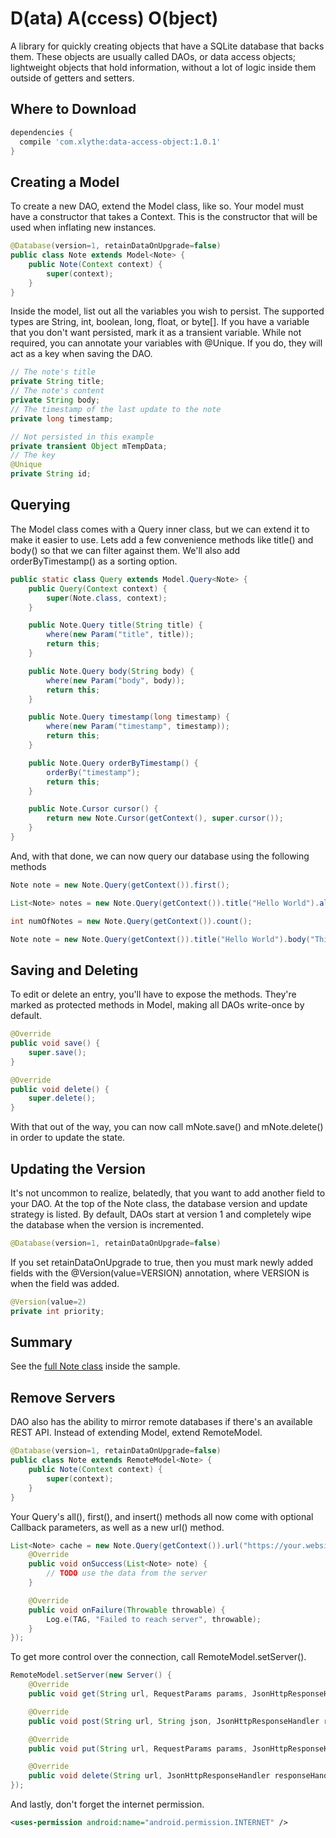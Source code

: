 D(ata) A(ccess) O(bject)
========================
A library for quickly creating objects that have a SQLite database that backs them. These objects are usually called DAOs, or data access objects; lightweight objects that hold information, without a lot of logic inside them outside of getters and setters.

Where to Download
-----------------
```groovy
dependencies {
  compile 'com.xlythe:data-access-object:1.0.1'
}
```

Creating a Model
----------------
To create a new DAO, extend the Model class, like so. Your model must have a constructor that takes a Context. This is the constructor that will be used when inflating new instances.

```java
@Database(version=1, retainDataOnUpgrade=false)
public class Note extends Model<Note> {
    public Note(Context context) {
        super(context);
    }
}
```

Inside the model, list out all the variables you wish to persist. The supported types are String, int, boolean, long, float, or byte[]. If you have a variable that you don't want persisted, mark it as a transient variable. While not required, you can annotate your variables with @Unique. If you do, they will act as a key when saving the DAO.

```java
// The note's title
private String title;
// The note's content
private String body;
// The timestamp of the last update to the note
private long timestamp;

// Not persisted in this example
private transient Object mTempData;
// The key
@Unique
private String id;
```

Querying
--------
The Model class comes with a Query inner class, but we can extend it to make it easier to use. Lets add a few convenience methods like title() and body() so that we can filter against them. We'll also add orderByTimestamp() as a sorting option.

```java
public static class Query extends Model.Query<Note> {
    public Query(Context context) {
        super(Note.class, context);
    }

    public Note.Query title(String title) {
        where(new Param("title", title));
        return this;
    }

    public Note.Query body(String body) {
        where(new Param("body", body));
        return this;
    }

    public Note.Query timestamp(long timestamp) {
        where(new Param("timestamp", timestamp));
        return this;
    }

    public Note.Query orderByTimestamp() {
        orderBy("timestamp");
        return this;
    }

    public Note.Cursor cursor() {
        return new Note.Cursor(getContext(), super.cursor());
    }
}
```

And, with that done, we can now query our database using the following methods

```java
Note note = new Note.Query(getContext()).first();
```
```java
List<Note> notes = new Note.Query(getContext()).title("Hello World").all();
```
```java
int numOfNotes = new Note.Query(getContext()).count();
```
```java
Note note = new Note.Query(getContext()).title("Hello World").body("This is my note.").insert();
```

Saving and Deleting
-------------------
To edit or delete an entry, you'll have to expose the methods. They're marked as protected methods in Model, making all DAOs write-once by default.

```java
@Override
public void save() {
    super.save();
}

@Override
public void delete() {
    super.delete();
}
```

With that out of the way, you can now call mNote.save() and mNote.delete() in order to update the state.

Updating the Version
--------------------
It's not uncommon to realize, belatedly, that you want to add another field to your DAO. At the top of the Note class, the database version and update strategy is listed. By default, DAOs start at version 1 and completely wipe the database when the version is incremented.

```java
@Database(version=1, retainDataOnUpgrade=false)
```

If you set retainDataOnUpgrade to true, then you must mark newly added fields with the @Version(value=VERSION) annotation, where VERSION is when the field was added.
```java
@Version(value=2)
private int priority;
```

Summary
-------
See the [full Note class](sample/src/main/java/com/xlythe/dao/sample/model/Note.java) inside the sample.

Remove Servers
--------------

DAO also has the ability to mirror remote databases if there's an available REST API. Instead of extending Model, extend RemoteModel.

```java
@Database(version=1, retainDataOnUpgrade=false)
public class Note extends RemoteModel<Note> {
    public Note(Context context) {
        super(context);
    }
}
```

Your Query's all(), first(), and insert() methods all now come with optional Callback parameters, as well as a new url() method.

```java
List<Note> cache = new Note.Query(getContext()).url("https://your.website.here/note").title("Hello World").all(new Callback<List<Note>>() {
    @Override
    public void onSuccess(List<Note> note) {
        // TODO use the data from the server
    }

    @Override
    public void onFailure(Throwable throwable) {
        Log.e(TAG, "Failed to reach server", throwable);
    }
});
```

To get more control over the connection, call RemoteModel.setServer().

```java
RemoteModel.setServer(new Server() {
    @Override
    public void get(String url, RequestParams params, JsonHttpResponseHandler responseHandler) {}

    @Override
    public void post(String url, String json, JsonHttpResponseHandler responseHandler) {}

    @Override
    public void put(String url, RequestParams params, JsonHttpResponseHandler responseHandler) {}

    @Override
    public void delete(String url, JsonHttpResponseHandler responseHandler) {}
});
```

And lastly, don't forget the internet permission.
```xml
<uses-permission android:name="android.permission.INTERNET" />
```
